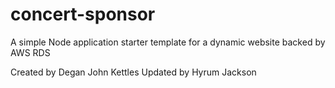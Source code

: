 # concert-sponsor
A simple Node application starter template for a dynamic website backed by AWS RDS

Created by Degan John Kettles
Updated by Hyrum Jackson
